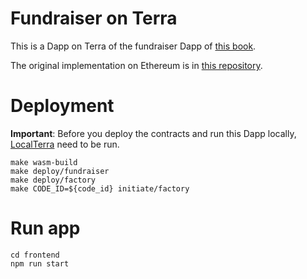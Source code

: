 # Fundraiser on Terra
This is a Dapp on Terra of the fundraiser Dapp of [this book](https://www.oreilly.com/library/view/hands-on-smart-contract/9781492045250/).

The original implementation on Ethereum is in [this repository](https://github.com/RedSquirrelTech/hoscdev/tree/master/chapter-10%2B11).

# Deployment

__Important__: Before you deploy the contracts and run this Dapp locally, [LocalTerra](https://github.com/terra-money/LocalTerra) need to be run.

```shell
make wasm-build
make deploy/fundraiser
make deploy/factory
make CODE_ID=${code_id} initiate/factory
```

# Run app

```shell
cd frontend
npm run start
```
